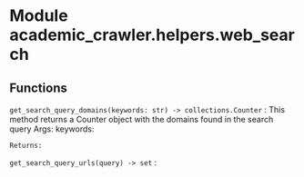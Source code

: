 Module academic_crawler.helpers.web_search
==========================================

Functions
---------

    
`get_search_query_domains(keywords: str) ‑> collections.Counter`
:   This method returns a Counter object with the domains found in the search query
    Args:
        keywords:
    
    Returns:

    
`get_search_query_urls(query) ‑> set`
: